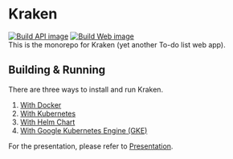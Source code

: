 # Kraken
[![Build API image](https://github.com/Derk-B/Kraken/actions/workflows/build-api-image.yaml/badge.svg)](https://github.com/Derk-B/Kraken/actions/workflows/build-api-image.yaml) [![Build Web image](https://github.com/Derk-B/Kraken/actions/workflows/build-web-image.yaml/badge.svg)](https://github.com/Derk-B/Kraken/actions/workflows/build-web-image.yaml)  
This is the monorepo for Kraken (yet another To-do list web app).  

## Building & Running
There are three ways to install and run Kraken.
1. [With Docker](docs/docker-installation.md)
2. [With Kubernetes](docs/k8s-installation.md)
3. [With Helm Chart](docs/helm-chart.md)
4. [With Google Kubernetes Engine (GKE)](docs/gke-installation.md)

For the presentation, please refer to [Presentation](docs/presentation.md).